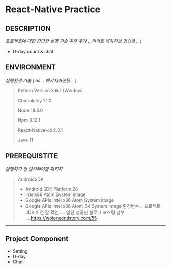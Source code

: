 # React-Native Practice
 
 ## DESCRIPTION
 *프로젝트에 대한 간단한 설명 기술 추후 추가 .. 리액트 네이티브 연습용 .. !*
 * D-day count & chat

 ## ENVIRONMENT 
 *실행환경 기술 ( os .. 패키지버전등 .. )*
> Python Version 3.9.7 (Window)
> 
> Chocolatey 1.1.0
> 
> Node 18.3.0
> 
> Npm 8.12.1
> 
> React-Native-cli 2.0.1
> 
> Java 11


 ## PREREQUISTITE
  *실행하기 전 설치해야할 패키지*
 > AndroidSDK 
 >  - Android SDK Platform 28
 >  - Intelx86 Atom System Image
 >  - Google APIs Intel x86 Atom System Image
 >  - Google APIs Intel x86 Atom_64 System Image
 >  환경변수 .. 프로젝트 JDK 버전 잘 확인 .... 
 >  일단 성공한 블로그 포스팅 첨부 ....https://wpioneer.tistory.com/55

---

 ## Project Component
- Setting
- D-day
- Chat